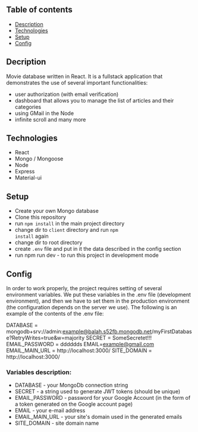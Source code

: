 ## Table of contents
- [Description](#description)
- [Technologies](#technologies)
- [Setup](#setup)
- [Config](#config)



## Decription <a name="description"></a>
Movie database written in React. It is a fullstack application that demonstrates the use of several important functionalities:
- user authorization (with email verification)
- dashboard that allows you to manage the list of articles and their categories
- using GMail in the Node
- infinite scroll and many more

## Technologies <a name="technologies"></a>
- React
- Mongo / Mongoose
- Node
- Express
- Material-ui

## Setup <a name="setup"></a>
- Create your own Mongo database
- Clone this repository
- run <code>npm install</code> in the main project directory
- change dir to <code>client</code> directory and run <code>npm install</code> again
- change dir to root directory
- create <code>.env</code> file and put in it the data described in the config section
- run npm run dev - to run this project in development mode

## Config <a name="config"></a>
In order to work properly, the project requires setting of several environment variables. We put these variables in the .env file (development environment), and then we have to set them in the production environment (the configuration depends on the server we use).
The following is an example of the contents of the .env file:

DATABASE = mongodb+srv://admin:example@balah.s52fb.mongodb.net/myFirstDatabase?RetryWrites=true&w=majority
SECRET = SomeSecretet!!!
EMAIL_PASSWORD = dddddds
EMAIL=example@gmail.com
EMAIL_MAIN_URL = http://localhost:3000/
SITE_DOMAIN = http://localhost:3000/

### Variables description:
- DATABASE - your MongoDb connection string
- SECRET - a string used to generate JWT tokens (should be unique)
- EMAIL_PASSWORD - password for your Google Account (in the form of a token generated on the Google account page)
- EMAIL - your e-mail address
- EMAIL_MAIN_URL - your site's domain used in the generated emails
- SITE_DOMAIN - site domain name


